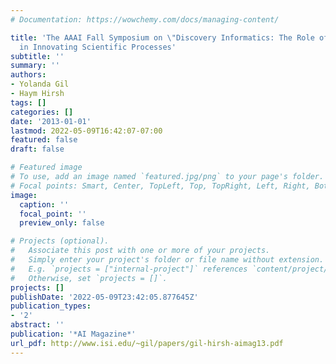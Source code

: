 ```yaml
---
# Documentation: https://wowchemy.com/docs/managing-content/

title: 'The AAAI Fall Symposium on \"Discovery Informatics: The Role of AI Research
  in Innovating Scientific Processes'
subtitle: ''
summary: ''
authors:
- Yolanda Gil
- Haym Hirsh
tags: []
categories: []
date: '2013-01-01'
lastmod: 2022-05-09T16:42:07-07:00
featured: false
draft: false

# Featured image
# To use, add an image named `featured.jpg/png` to your page's folder.
# Focal points: Smart, Center, TopLeft, Top, TopRight, Left, Right, BottomLeft, Bottom, BottomRight.
image:
  caption: ''
  focal_point: ''
  preview_only: false

# Projects (optional).
#   Associate this post with one or more of your projects.
#   Simply enter your project's folder or file name without extension.
#   E.g. `projects = ["internal-project"]` references `content/project/deep-learning/index.md`.
#   Otherwise, set `projects = []`.
projects: []
publishDate: '2022-05-09T23:42:05.877645Z'
publication_types:
- '2'
abstract: ''
publication: '*AI Magazine*'
url_pdf: http://www.isi.edu/~gil/papers/gil-hirsh-aimag13.pdf
---
```

